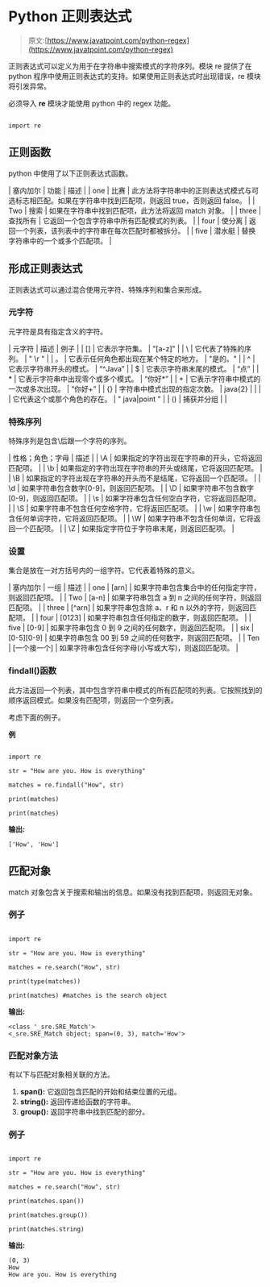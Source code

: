 # Python 正则表达式

> 原文:[https://www.javatpoint.com/python-regex](https://www.javatpoint.com/python-regex)

正则表达式可以定义为用于在字符串中搜索模式的字符序列。模块 re 提供了在 python 程序中使用正则表达式的支持。如果使用正则表达式时出现错误，re 模块将引发异常。

必须导入 **re** 模块才能使用 python 中的 regex 功能。

```

import re 

```

## 正则函数

python 中使用了以下正则表达式函数。

| 塞内加尔 | 功能 | 描述 |
| one | 比赛 | 此方法将字符串中的正则表达式模式与可选标志相匹配。如果在字符串中找到匹配项，则返回 true，否则返回 false。 |
| Two | 搜索 | 如果在字符串中找到匹配项，此方法将返回 match 对象。 |
| three | 查找所有 | 它返回一个包含字符串中所有匹配模式的列表。 |
| four | 使分离 | 返回一个列表，该列表中的字符串在每次匹配时都被拆分。 |
| five | 潜水艇 | 替换字符串中的一个或多个匹配项。 |

## 形成正则表达式

正则表达式可以通过混合使用元字符、特殊序列和集合来形成。

### 元字符

元字符是具有指定含义的字符。

| 元字符 | 描述 | 例子 |
| [] | 它表示字符集。 | "[a-z]" |
| \ | 它代表了特殊的序列。 | " \r " |
| 。 | 它表示任何角色都出现在某个特定的地方。 | "是的。" |
| ^ | 它表示字符串开头的模式。 | “^Java” |
| $ | 它表示字符串末尾的模式。 | “点” |
| * | 它表示字符串中出现零个或多个模式。 | “你好*” |
| + | 它表示字符串中模式的一次或多次出现。 | “你好+” |
| {} | 字符串中模式出现的指定次数。 | java{2} |
| &#124; | 它代表这个或那个角色的存在。 | " java&#124;point " |
| () | 捕获并分组 |  |

### 特殊序列

特殊序列是包含\后跟一个字符的序列。

| 性格；角色；字母 | 描述 |
| \A | 如果指定的字符出现在字符串的开头，它将返回匹配项。 |
| \b | 如果指定的字符出现在字符串的开头或结尾，它将返回匹配项。 |
| \B | 如果指定的字符出现在字符串的开头而不是结尾，它将返回一个匹配项。 |
| \d | 如果字符串包含数字[0-9]，则返回匹配项。 |
| \D | 如果字符串不包含数字[0-9]，则返回匹配项。 |
| \s | 如果字符串包含任何空白字符，它将返回匹配项。 |
| \S | 如果字符串不包含任何空格字符，它将返回匹配项。 |
| \w | 如果字符串包含任何单词字符，它将返回匹配项。 |
| \W | 如果字符串不包含任何单词，它将返回一个匹配项。 |
| \Z | 如果指定字符位于字符串末尾，则返回匹配项。 |

### 设置

集合是放在一对方括号内的一组字符。它代表着特殊的意义。

| 塞内加尔 | 一组 | 描述 |
| one | [arn] | 如果字符串包含集合中的任何指定字符，则返回匹配项。 |
| Two | [a-n] | 如果字符串包含 a 到 n 之间的任何字符，则返回匹配项。 |
| three | [^arn] | 如果字符串包含除 a、r 和 n 以外的字符，则返回匹配项。 |
| four | [0123] | 如果字符串包含任何指定的数字，则返回匹配项。 |
| five | [0-9] | 如果字符串包含 0 到 9 之间的任何数字，则返回匹配项。 |
| six | [0-5][0-9] | 如果字符串包含 00 到 59 之间的任何数字，则返回匹配项。 |
| Ten | [一个接一个] | 如果字符串包含任何字母(小写或大写)，则返回匹配项。 |

### findall()函数

此方法返回一个列表，其中包含字符串中模式的所有匹配项的列表。它按照找到的顺序返回模式。如果没有匹配项，则返回一个空列表。

考虑下面的例子。

**例**

```

import re

str = "How are you. How is everything"

matches = re.findall("How", str)

print(matches)

print(matches)

```

**输出:**

```
['How', 'How']

```

## 匹配对象

match 对象包含关于搜索和输出的信息。如果没有找到匹配项，则返回无对象。

### 例子

```

import re

str = "How are you. How is everything"

matches = re.search("How", str)

print(type(matches))

print(matches) #matches is the search object

```

**输出:**

```
<class '_sre.SRE_Match'>
<_sre.SRE_Match object; span=(0, 3), match='How'>

```

### 匹配对象方法

有以下与匹配对象相关联的方法。

1.  **span():** 它返回包含匹配的开始和结束位置的元组。
2.  **string():** 返回传递给函数的字符串。
3.  **group():** 返回字符串中找到匹配的部分。

### 例子

```

import re

str = "How are you. How is everything"

matches = re.search("How", str)

print(matches.span())

print(matches.group())

print(matches.string)

```

**输出:**

```
(0, 3)
How
How are you. How is everything

```